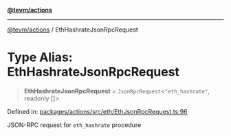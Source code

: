 [**@tevm/actions**](../README.md)

***

[@tevm/actions](../globals.md) / EthHashrateJsonRpcRequest

# Type Alias: EthHashrateJsonRpcRequest

> **EthHashrateJsonRpcRequest** = `JsonRpcRequest`\<`"eth_hashrate"`, readonly \[\]\>

Defined in: [packages/actions/src/eth/EthJsonRpcRequest.ts:96](https://github.com/evmts/tevm-monorepo/blob/main/packages/actions/src/eth/EthJsonRpcRequest.ts#L96)

JSON-RPC request for `eth_hashrate` procedure
